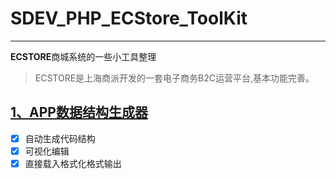 # SDEV_PHP_ECStore_ToolKit
------
**ECSTORE**商城系统的一些小工具整理
> ECSTORE是上海商派开发的一套电子商务B2C运营平台,基本功能完善。 
>  

## [1、APP数据结构生成器](https://www.ipodmp.com/)
- [x] 自动生成代码结构
- [x] 可视化编辑
- [x] 直接载入格式化格式输出
